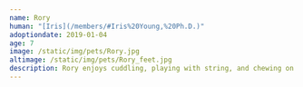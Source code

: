 ```yaml
---
name: Rory
human: "[Iris](/members/#Iris%20Young,%20Ph.D.)"
adoptiondate: 2019-01-04
age: 7
image: /static/img/pets/Rory.jpg
altimage: /static/img/pets/Rory_feet.jpg
description: Rory enjoys cuddling, playing with string, and chewing on electrical cords. He sheds one-half cat of fur weekly.
---
```

